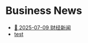 # Business News

- [📰 2025-07-09 财经新闻](/docs/posts/2025-07-09-news.md)
- [test](/docs/posts/test-news.md)
